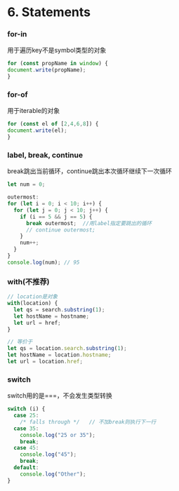 # 6. Statements

### for-in
用于遍历key不是symbol类型的对象
```javascript
for (const propName in window) {
document.write(propName);
}
```
### for-of
用于iterable的对象
```javascript
for (const el of [2,4,6,8]) {
document.write(el);
}
```
### label, break, continue
break跳出当前循环，continue跳出本次循环继续下一次循环
```javascript
let num = 0;

outermost:
for (let i = 0; i < 10; i++) {
  for (let j = 0; j < 10; j++) {
    if (i == 5 && j == 5) {
      break outermost;  //用label指定要跳出的循环
      // continue outermost;   
    }
    num++;
  }
}
console.log(num); // 95
```
### with(**不推荐)**
```javascript
// location是对象
with(location) {
  let qs = search.substring(1);
  let hostName = hostname;
  let url = href;
}

// 等价于
let qs = location.search.substring(1);
let hostName = location.hostname;
let url = location.href;
```
### switch
switch用的是===，不会发生类型转换
```javascript
switch (i) {
  case 25:
    /* falls through */   // 不加break则执行下一行
  case 35:
    console.log("25 or 35");
    break;
  case 45:
    console.log("45");
    break;
  default:
    console.log("Other");
}
```


